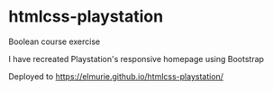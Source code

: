 # htmlcss-playstation

Boolean course exercise 

I have recreated Playstation's responsive homepage using Bootstrap

Deployed to https://elmurie.github.io/htmlcss-playstation/
